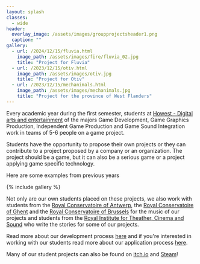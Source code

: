 ```yaml
---
layout: splash
classes:
  - wide
header:
  overlay_image: /assets/images/groupprojectsheader1.png
  caption: ""
gallery:
  - url: /2024/12/15/fluvia.html
    image_path: /assets/images/fire/fluvia_02.jpg
    title: "Project for Fluvia"
  - url: /2023/12/15/otiv.html
    image_path: /assets/images/otiv.jpg
    title: "Project for Otiv"
  - url: /2023/12/15/mechanimals.html
    image_path: /assets/images/mechanimals.jpg
    title: "Project for the province of West Flanders"
---
```


Every academic year during the first semester, students at [Howest - Digital arts and entertainment](https://www.digitalartsandentertainment.be/) of the majors Game Development, Game Graphics Production, Independent Game Production and Game Sound Integration work in teams of 5-6 people on a game project.

Students have the opportunity to propose their own projects or they can contribute to a project proposed by a company or an organization. The project should be a game, but it can also be a serious game or a project applying game specific technology.

Here are some examples from previous years

{% include gallery %}

Not only are our own students placed on these projects, we also work with students from the [Royal Conservatoire of Antwerp](https://www.ap-arts.be/en/royal-conservatoire-antwerp), the [Royal Conservatoire of Ghent](https://schoolofartsgent.be/en) and the [Royal Conservatoire of Brussels](https://www.conservatoire.be/en/) for the music of our projects and students from the [Royal Institute for Theather, Cinema and Sound](https://www.ritcs.be/nl/) who write the stories for some of our projects.

Read more about our development process [here](process.html) and if you're interested in working with our students read more about our application process [here](apply.html).

Many of our student projects can also be found on [itch.io](https://digitalartsentertainment.itch.io/) and [Steam](https://store.steampowered.com/publisher/dae)!






